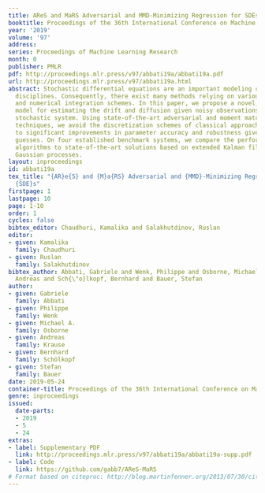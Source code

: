 ```yaml
---
title: AReS and MaRS Adversarial and MMD-Minimizing Regression for SDEs
booktitle: Proceedings of the 36th International Conference on Machine Learning
year: '2019'
volume: '97'
address:
series: Proceedings of Machine Learning Research
month: 0
publisher: PMLR
pdf: http://proceedings.mlr.press/v97/abbati19a/abbati19a.pdf
url: http://proceedings.mlr.press/v97/abbati19a.html
abstract: Stochastic differential equations are an important modeling class in many
  disciplines. Consequently, there exist many methods relying on various discretization
  and numerical integration schemes. In this paper, we propose a novel, probabilistic
  model for estimating the drift and diffusion given noisy observations of the underlying
  stochastic system. Using state-of-the-art adversarial and moment matching inference
  techniques, we avoid the discretization schemes of classical approaches. This leads
  to significant improvements in parameter accuracy and robustness given random initial
  guesses. On four established benchmark systems, we compare the performance of our
  algorithms to state-of-the-art solutions based on extended Kalman filtering and
  Gaussian processes.
layout: inproceedings
id: abbati19a
tex_title: "{AR}e{S} and {M}a{RS} Adversarial and {MMD}-Minimizing Regression for
  {SDE}s"
firstpage: 1
lastpage: 10
page: 1-10
order: 1
cycles: false
bibtex_editor: Chaudhuri, Kamalika and Salakhutdinov, Ruslan
editor:
- given: Kamalika
  family: Chaudhuri
- given: Ruslan
  family: Salakhutdinov
bibtex_author: Abbati, Gabriele and Wenk, Philippe and Osborne, Michael A. and Krause,
  Andreas and Sch{\"o}lkopf, Bernhard and Bauer, Stefan
author:
- given: Gabriele
  family: Abbati
- given: Philippe
  family: Wenk
- given: Michael A.
  family: Osborne
- given: Andreas
  family: Krause
- given: Bernhard
  family: Schölkopf
- given: Stefan
  family: Bauer
date: 2019-05-24
container-title: Proceedings of the 36th International Conference on Machine Learning
genre: inproceedings
issued:
  date-parts:
  - 2019
  - 5
  - 24
extras:
- label: Supplementary PDF
  link: http://proceedings.mlr.press/v97/abbati19a/abbati19a-supp.pdf
- label: Code
  link: https://github.com/gabb7/AReS-MaRS
# Format based on citeproc: http://blog.martinfenner.org/2013/07/30/citeproc-yaml-for-bibliographies/
---
```

